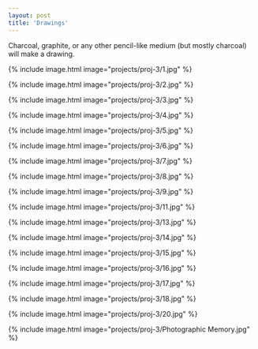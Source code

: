 ```yaml
---
layout: post
title: 'Drawings'
---
```


Charcoal, graphite, or any other pencil-like medium (but mostly charcoal) will make a drawing.

{% include image.html image="projects/proj-3/1.jpg" %}

{% include image.html image="projects/proj-3/2.jpg" %}

{% include image.html image="projects/proj-3/3.jpg" %}

{% include image.html image="projects/proj-3/4.jpg" %}

{% include image.html image="projects/proj-3/5.jpg" %}

{% include image.html image="projects/proj-3/6.jpg" %}

{% include image.html image="projects/proj-3/7.jpg" %}

{% include image.html image="projects/proj-3/8.jpg" %}

{% include image.html image="projects/proj-3/9.jpg" %}

{% include image.html image="projects/proj-3/11.jpg" %}

{% include image.html image="projects/proj-3/13.jpg" %}

{% include image.html image="projects/proj-3/14.jpg" %}

{% include image.html image="projects/proj-3/15.jpg" %}

{% include image.html image="projects/proj-3/16.jpg" %}

{% include image.html image="projects/proj-3/17.jpg" %}

{% include image.html image="projects/proj-3/18.jpg" %}

{% include image.html image="projects/proj-3/20.jpg" %}

{% include image.html image="projects/proj-3/Photographic Memory.jpg" %}
